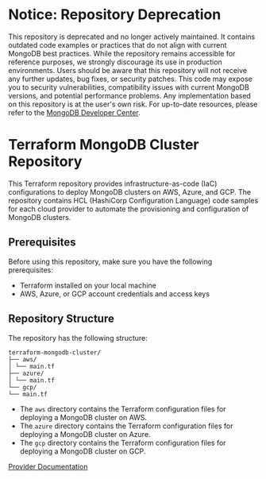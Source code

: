 # Notice: Repository Deprecation
This repository is deprecated and no longer actively maintained. It contains outdated code examples or practices that do not align with current MongoDB best practices. While the repository remains accessible for reference purposes, we strongly discourage its use in production environments.
Users should be aware that this repository will not receive any further updates, bug fixes, or security patches. This code may expose you to security vulnerabilities, compatibility issues with current MongoDB versions, and potential performance problems. Any implementation based on this repository is at the user's own risk.
For up-to-date resources, please refer to the [MongoDB Developer Center](https://mongodb.com/developer).

# Terraform MongoDB Cluster Repository

This Terraform repository provides infrastructure-as-code (IaC) configurations to deploy MongoDB clusters on AWS, Azure, and GCP. The repository contains HCL (HashiCorp Configuration Language) code samples for each cloud provider to automate the provisioning and configuration of MongoDB clusters.

## Prerequisites

Before using this repository, make sure you have the following prerequisites:

- Terraform installed on your local machine
- AWS, Azure, or GCP account credentials and access keys

## Repository Structure

The repository has the following structure:

```
terraform-mongodb-cluster/
├── aws/
│ └── main.tf
├── azure/
│ └── main.tf
└── gcp/
└── main.tf
```

- The `aws` directory contains the Terraform configuration files for deploying a MongoDB cluster on AWS.
- The `azure` directory contains the Terraform configuration files for deploying a MongoDB cluster on Azure.
- The `gcp` directory contains the Terraform configuration files for deploying a MongoDB cluster on GCP.

[Provider Documentation](https://registry.terraform.io/providers/mongodb/mongodbatlas/latest)
